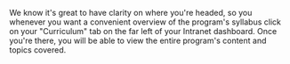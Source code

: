 We know it's great to have clarity on where you're headed, so you whenever you want a convenient overview of the program's syllabus click on your "Curriculum" tab on the far left of your Intranet dashboard. 
Once you're there, you will be able to view the entire program's content and topics covered.